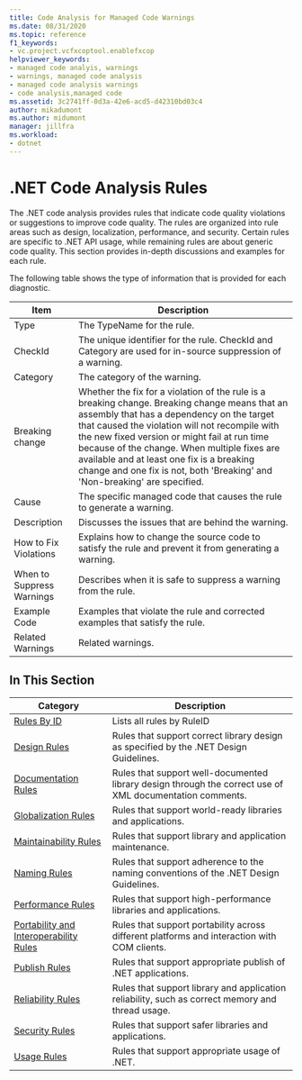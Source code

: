 ```yaml
---
title: Code Analysis for Managed Code Warnings
ms.date: 08/31/2020
ms.topic: reference
f1_keywords:
- vc.project.vcfxcoptool.enablefxcop
helpviewer_keywords:
- managed code analyis, warnings
- warnings, managed code analysis
- managed code analysis warnings
- code analysis,managed code
ms.assetid: 3c2741ff-0d3a-42e6-acd5-d42310bd03c4
author: mikadumont
ms.author: midumont
manager: jillfra
ms.workload:
- dotnet
---
```

# .NET Code Analysis Rules
The .NET code analysis provides rules that indicate code quality violations or suggestions to improve code quality. The rules are organized into rule areas such as design, localization, performance, and security. Certain rules are specific to .NET API usage, while remaining rules are about generic code quality. This section provides in-depth discussions and examples for each rule.

 The following table shows the type of information that is provided for each diagnostic.

|Item|Description|
|----------|-----------------|
|Type|The TypeName for the rule.|
|CheckId|The unique identifier for the rule. CheckId and Category are used for in-source suppression of a warning.|
|Category|The category of the warning.|
|Breaking change|Whether the fix for a violation of the rule is a breaking change. Breaking change means that an assembly that has a dependency on the target that caused the violation will not recompile with the new fixed version or might fail at run time because of the change. When multiple fixes are available and at least one fix is a breaking change and one fix is not, both 'Breaking' and 'Non-breaking' are specified.|
|Cause|The specific managed code that causes the rule to generate a warning.|
|Description|Discusses the issues that are behind the warning.|
|How to Fix Violations|Explains how to change the source code to satisfy the rule and prevent it from generating a warning.|
|When to Suppress Warnings|Describes when it is safe to suppress a warning from the rule.|
|Example Code|Examples that violate the rule and corrected examples that satisfy the rule.|
|Related Warnings|Related warnings.|

## In This Section

|Category|Description|
|-|-|
|[Rules By ID](../code-quality/code-analysis-warnings-for-managed-code-by-checkid.md)|Lists all rules by RuleID|
|[Design Rules](../code-quality/design-warnings.md)|Rules that support correct library design as specified by the .NET Design Guidelines.|
|[Documentation Rules](../code-quality/documentation-warnings.md)|Rules that support well-documented library design through the correct use of XML documentation comments.|
|[Globalization Rules](../code-quality/globalization-warnings.md)|Rules that support world-ready libraries and applications.|
|[Maintainability Rules](../code-quality/maintainability-warnings.md)|Rules that support library and application maintenance.|
|[Naming Rules](../code-quality/naming-warnings.md)|Rules that support adherence to the naming conventions of the .NET Design Guidelines.|
|[Performance Rules](../code-quality/performance-warnings.md)|Rules that support high-performance libraries and applications.|
|[Portability and Interoperability Rules](../code-quality/interoperability-warnings.md)|Rules that support portability across different platforms and interaction with COM clients.|
|[Publish Rules](../code-quality/publish-warnings.md)|Rules that support appropriate publish of .NET applications.|
|[Reliability Rules](../code-quality/reliability-warnings.md)|Rules that support library and application reliability, such as correct memory and thread usage.|
|[Security Rules](../code-quality/security-warnings.md)|Rules that support safer libraries and applications.|
|[Usage Rules](../code-quality/usage-warnings.md)|Rules that support appropriate usage of .NET.|
